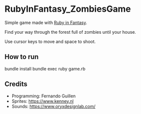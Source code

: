 # RubyInFantasy_ZombiesGame

Simple game made with [Ruby in Fantasy](https://github.com/fguillen/fantasy).

Find your way through the forest full of zombies until your house.

Use cursor keys to move and space to shoot.

## How to run

bundle install
bundle exec ruby game.rb

## Credits

- Programming: Fernando Guillen
- Sprites: https://www.kenney.nl
- Sounds: https://www.oryxdesignlab.com/
